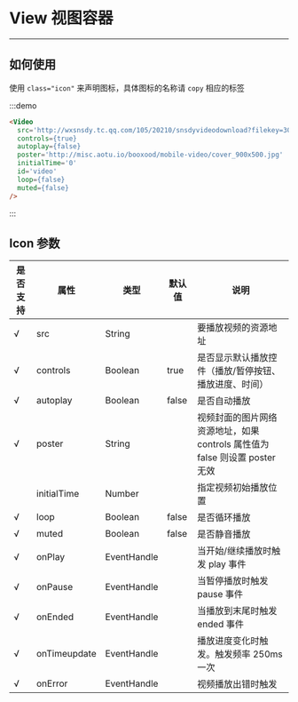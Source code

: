 # View 视图容器

---

## 如何使用

使用 `class="icon"` 来声明图标，具体图标的名称请 `copy` 相应的标签

:::demo

```html
<Video
  src='http://wxsnsdy.tc.qq.com/105/20210/snsdyvideodownload?filekey=30280201010421301f0201690402534804102ca905ce620b1241b726bc41dcff44e00204012882540400&bizid=1023&hy=SH&fileparam=302c020101042530230204136ffd93020457e3c4ff02024ef202031e8d7f02030f42400204045a320a0201000400'
  controls={true}
  autoplay={false}
  poster='http://misc.aotu.io/booxood/mobile-video/cover_900x500.jpg'
  initialTime='0'
  id='video'
  loop={false}
  muted={false}
/>
```

:::

## Icon 参数

| 是否支持 | 属性         | 类型        | 默认值 | 说明                                                                        |
| -------- | ------------ | ----------- | ------ | --------------------------------------------------------------------------- |
| √        | src          | String      |        | 要播放视频的资源地址                                                        |
| √        | controls     | Boolean     | true   | 是否显示默认播放控件（播放/暂停按钮、播放进度、时间）                       |
| √        | autoplay     | Boolean     | false  | 是否自动播放                                                                |
| √        | poster       | String      |        | 视频封面的图片网络资源地址，如果 controls 属性值为 false 则设置 poster 无效 |
|          | initialTime  | Number      |        | 指定视频初始播放位置                                                        |
| √        | loop         | Boolean     | false  | 是否循环播放                                                                |
| √        | muted        | Boolean     | false  | 是否静音播放                                                                |
| √        | onPlay       | EventHandle |        | 当开始/继续播放时触发 play 事件                                             |
| √        | onPause      | EventHandle |        | 当暂停播放时触发 pause 事件                                                 |
| √        | onEnded      | EventHandle |        | 当播放到末尾时触发 ended 事件                                               |
| √        | onTimeupdate | EventHandle |        | 播放进度变化时触发。触发频率 250ms 一次                                     |
| √        | onError      | EventHandle |        | 视频播放出错时触发                                                          |
